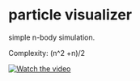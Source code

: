 # particle visualizer

simple n-body simulation.

Complexity: (n^2 +n)/2

[![Watch the video](https://img.youtube.com/vi/271t2gHI8XU/maxresdefault.jpg)](https://youtu.be/271t2gHI8XU)
